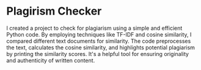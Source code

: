 # Plagirism Checker
 I created a project to check for plagiarism using a simple and efficient Python code. By employing techniques like TF-IDF and cosine similarity, I compared different text documents for similarity. The code preprocesses the text, calculates the cosine similarity, and highlights potential plagiarism by printing the similarity scores. It's a helpful tool for ensuring originality and authenticity of written content.
